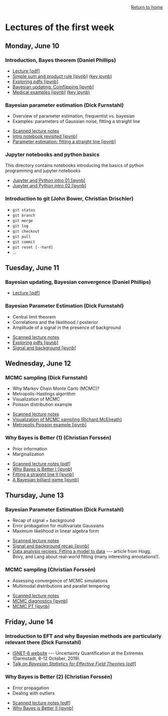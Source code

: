 <p align="right"><a href="https://nucleartalent.github.io/Bayes2019/">Return to home</a></p>

# Lectures of the first week

## Monday, June 10

### Introduction, Bayes theorem (Daniel Phillips)

* [Lecture [pdf]](https://github.com/NuclearTalent/Bayes2019/blob/master/topics/basics-of-bayesian-statistics/TALENT_M1a.pdf)
* [Simple sum and product rule [ipynb]](https://github.com/NuclearTalent/Bayes2019/blob/master/topics/basics-of-bayesian-statistics/simple_sum_product_rule.ipynb) [(key ipynb)](https://github.com/NuclearTalent/Bayes2019/blob/master/topics/basics-of-bayesian-statistics/simple_sum_product_rule_KEY.ipynb)
* [Exploring pdfs [ipynb]](https://github.com/NuclearTalent/Bayes2019/blob/master/topics/basics-of-bayesian-statistics/Exploring_pdfs.ipynb)
* [Bayesian updating: Coinflipping [ipynb]](https://github.com/NuclearTalent/Bayes2019/blob/master/topics/basics-of-bayesian-statistics/Bayesian_updating_coinflip_interactive.ipynb)
* [Medical examples [ipynb]](https://github.com/NuclearTalent/Bayes2019/blob/master/topics/basics-of-bayesian-statistics/medical_example_by_Bayes.ipynb) [(key ipynb)](https://github.com/NuclearTalent/Bayes2019/blob/master/topics/basics-of-bayesian-statistics/medical_example_by_Bayes_KEY.ipynb)


### Bayesian parameter estimation (Dick Furnstahl)
- Overview of parameter estimation, frequentist vs. bayesian
- Examples: parameters of Gaussian noise, fitting a straight line
* [Scanned lecture notes](Lecture_M1b_rjf.pdf)
* [Intro notebook revisited [ipynb]](parameter_estimation_in_bayesTALENT_intro.ipynb)
* [Parameter estimation: fitting a straight line [ipynb]](parameter_estimation_fitting_straight_line_I.ipynb)


### Jupyter notebooks and python basics
This directory contains notebooks introducing the basics of python programming and jupyter notebooks
* [Jupyter and Python intro 01 [ipynb]](https://github.com/NuclearTalent/Bayes2019/blob/master/topics/jupyter-and-python-basics/TALENT_Jupyter_Python_intro_01.ipynb)
* [Jupyter and Python intro 02 [ipynb]](https://github.com/NuclearTalent/Bayes2019/blob/master/topics/jupyter-and-python-basics/TALENT_Jupyter_Python_intro_02.ipynb)

### Introduction to git (John Bower, Christian Drischler)
* `git status`
* `git branch`
* `git merge`
* `git log`
* `git checkout`
* `git pull`
* `git commit`
* `git reset [--hard]`
* ...


## Tuesday, June 11

### Bayesian updating, Bayesian convergence (Daniel Phillips)
* [Lecture [pdf]](https://github.com/NuclearTalent/Bayes2019/blob/master/topics/basics-of-bayesian-statistics/TALENT_T1a.pdf)

### Bayesian Parameter Estimation (Dick Furnstahl)
- Central limit theorem
- Correlations and the likelihood / posterior
- Amplitude of a signal in the presence of background
* [Scanned lecture notes](https://github.com/NuclearTalent/Bayes2019/blob/master/topics/bayesian-parameter-estimation/Lecture_T1b_rjf.pdf)
* [Exploring pdfs [ipynb]](https://github.com/NuclearTalent/Bayes2019/blob/master/topics/basics-of-bayesian-statistics/Exploring_pdfs.ipynb)
* [Signal and background [ipynb]](https://github.com/NuclearTalent/Bayes2019/blob/master/topics/bayesian-parameter-estimation/amplitude_in_presence_of_background.ipynb)




## Wednesday, June 12

### MCMC sampling (Dick Furnstahl)
- Why Markov Chain Monte Carlo (MCMC)?
- Metropolis-Hastings algorithm
- Visualization of MCMC
- Poisson distribution example
* [Scanned lecture notes](https://github.com/NuclearTalent/Bayes2019/blob/master/topics/mcmc-sampling/Lecture_W1a_rjf.pdf)
* [Visualization of MCMC sampling (Richard McElreath)](http://elevanth.org/blog/2017/11/28/build-a-better-markov-chain/)
* [Metropolis Poisson example [ipynb]](https://github.com/NuclearTalent/Bayes2019/blob/master/topics/mcmc-sampling/Metropolis_Poisson_example.ipynb)


### Why Bayes is Better (1) (Christian Forss&eacute;n)
- Prior information
- Marginalization
* [Scanned lecture notes [pdf]](https://github.com/NuclearTalent/Bayes2019/blob/master/topics/why-bayes-is-better/Lecture_W1b_cf.pdf)
* [Why Bayes is Better I [ipynb]](https://github.com/NuclearTalent/Bayes2019/blob/master/topics/why-bayes-is-better/why_bayes_is_better_I.ipynb)
* [Fitting a straight line II [ipynb]](https://github.com/NuclearTalent/Bayes2019/blob/master/topics/why-bayes-is-better/parameter_estimation_fitting_straight_line_II.ipynb)
* [A Bayesian billiard game [ipynb]](https://github.com/NuclearTalent/Bayes2019/blob/master/topics/why-bayes-is-better/bayes_billiard.ipynb)




## Thursday, June 13

### Bayesian Parameter Estimation (Dick Furnstahl)
- Recap of signal + background
- Error probagation for multivariate Gaussians 
- Maximum likelihood in linear algebra form
* [Scanned lecture notes](https://github.com/NuclearTalent/Bayes2019/blob/master/topics/bayesian-parameter-estimation/Lecture_Th1a_rjf.pdf)
* [Signal and background recap [ipynb]](https://github.com/NuclearTalent/Bayes2019/blob/master/topics/bayesian-parameter-estimation/amplitude_in_presence_of_background_RECAP.ipynb)
* [Data analysis recipes: Fitting a model to data](https://arxiv.org/abs/1008.4686) --- article from Hogg, Bovy, and Lang about real-world fitting (many interesting annotations!).

### MCMC sampling (Christian Forss&eacute;n)
- Assessing convergence of MCMC simulations
- Multimodal distributions and parallel tempering
* [Scanned lecture notes](https://github.com/NuclearTalent/Bayes2019/blob/master/topics/mcmc-sampling/Lecture_Th1b_cf.pdf)
* [MCMC diagnostics [ipynb]](https://github.com/NuclearTalent/Bayes2019/blob/master/topics/mcmc-sampling/MCMC-diagnostics.ipynb)
* [MCMC PT [ipynb]](https://github.com/NuclearTalent/Bayes2019/blob/master/topics/mcmc-sampling/MCMC-PT.ipynb)
  




## Friday, June 14

### Introduction to EFT and why Bayesian methods are particularly relevant there (Dick Furnstahl)
* [ISNET-6 website](https://indico.gsi.de/event/7534/) --- Uncertainty Quantification at the Extremes (Darmstadt, 8-12 October, 2019).
* [Talk on *Bayesian Statistics for Effective Field Theories* [pdf]](https://github.com/NuclearTalent/Bayes2019/blob/master/topics/Fridays/MSU_statistics_conference_2018_Furnstahl_pdf.pdf)


### Why Bayes is Better (2) (Christian Forss&eacute;n)
- Error propagation
- Dealing with outliers
* [Scanned lecture notes [pdf]](https://github.com/NuclearTalent/Bayes2019/blob/master/topics/why-bayes-is-better/Lecture_F1a_cf.pdf)
* [Why Bayes is Better II [ipynb]](https://github.com/NuclearTalent/Bayes2019/blob/master/topics/why-bayes-is-better/why_bayes_is_better_II.ipynb)




